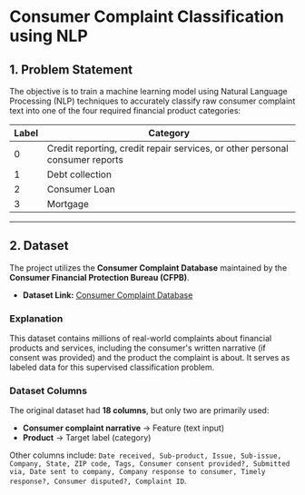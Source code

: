 # Consumer Complaint Classification using NLP

## 1. Problem Statement

The objective is to train a machine learning model using Natural Language Processing (NLP) techniques to accurately classify raw consumer complaint text into one of the four required financial product categories:

| Label | Category                                                                     |
| ----- | ---------------------------------------------------------------------------- |
| 0     | Credit reporting, credit repair services, or other personal consumer reports |
| 1     | Debt collection                                                              |
| 2     | Consumer Loan                                                                |
| 3     | Mortgage                                                                     |

---

## 2. Dataset

The project utilizes the **Consumer Complaint Database** maintained by the **Consumer Financial Protection Bureau (CFPB)**.

* **Dataset Link:** [Consumer Complaint Database](https://catalog.data.gov/dataset/consumer-complaint-database)

### Explanation

This dataset contains millions of real-world complaints about financial products and services, including the consumer's written narrative (if consent was provided) and the product the complaint is about. It serves as labeled data for this supervised classification problem.

### Dataset Columns

The original dataset had **18 columns**, but only two are primarily used:

* **Consumer complaint narrative** → Feature (text input)
* **Product** → Target label (category)

Other columns include: `Date received, Sub-product, Issue, Sub-issue, Company, State, ZIP code, Tags, Consumer consent provided?, Submitted via, Date sent to company, Company response to consumer, Timely response?, Consumer disputed?, Complaint ID`.


